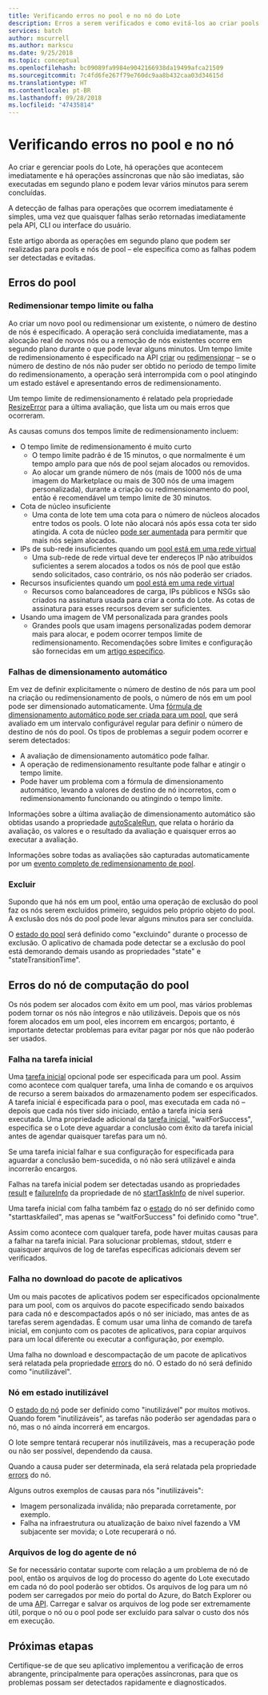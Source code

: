```yaml
---
title: Verificando erros no pool e no nó do Lote
description: Erros a serem verificados e como evitá-los ao criar pools e nós
services: batch
author: mscurrell
ms.author: markscu
ms.date: 9/25/2018
ms.topic: conceptual
ms.openlocfilehash: bc09089fa9984e9042166938da19499afca21509
ms.sourcegitcommit: 7c4fd6fe267f79e760dc9aa8b432caa03d34615d
ms.translationtype: HT
ms.contentlocale: pt-BR
ms.lasthandoff: 09/28/2018
ms.locfileid: "47435814"
---
```

# <a name="checking-for-pool-and-node-errors"></a>Verificando erros no pool e no nó

Ao criar e gerenciar pools do Lote, há operações que acontecem imediatamente e há operações assíncronas que não são imediatas, são executadas em segundo plano e podem levar vários minutos para serem concluídas.

A detecção de falhas para operações que ocorrem imediatamente é simples, uma vez que quaisquer falhas serão retornadas imediatamente pela API, CLI ou interface do usuário.

Este artigo aborda as operações em segundo plano que podem ser realizadas para pools e nós de pool – ele especifica como as falhas podem ser detectadas e evitadas.

## <a name="pool-errors"></a>Erros do pool

### <a name="resize-timeout-or-failure"></a>Redimensionar tempo limite ou falha

Ao criar um novo pool ou redimensionar um existente, o número de destino de nós é especificado.  A operação será concluída imediatamente, mas a alocação real de novos nós ou a remoção de nós existentes ocorre em segundo plano durante o que pode levar alguns minutos.  Um tempo limite de redimensionamento é especificado na API [criar](https://docs.microsoft.com/rest/api/batchservice/pool/add) ou [redimensionar](https://docs.microsoft.com/rest/api/batchservice/pool/resize) – se o número de destino de nós não puder ser obtido no período de tempo limite do redimensionamento, a operação será interrompida com o pool atingindo um estado estável e apresentando erros de redimensionamento.

Um tempo limite de redimensionamento é relatado pela propriedade [ResizeError](https://docs.microsoft.com/rest/api/batchservice/pool/get#resizeerror) para a última avaliação, que lista um ou mais erros que ocorreram.

As causas comuns dos tempos limite de redimensionamento incluem:
- O tempo limite de redimensionamento é muito curto
  - O tempo limite padrão é de 15 minutos, o que normalmente é um tempo amplo para que nós de pool sejam alocados ou removidos.
  - Ao alocar um grande número de nós (mais de 1000 nós de uma imagem do Marketplace ou mais de 300 nós de uma imagem personalizada), durante a criação ou redimensionamento do pool, então é recomendável um tempo limite de 30 minutos.
- Cota de núcleo insuficiente
  - Uma conta de lote tem uma cota para o número de núcleos alocados entre todos os pools.  O lote não alocará nós após essa cota ter sido atingida.  A cota de núcleo [pode ser aumentada](https://docs.microsoft.com/azure/batch/batch-quota-limit) para permitir que mais nós sejam alocados.
- IPs de sub-rede insuficientes quando um [pool está em uma rede virtual](https://docs.microsoft.com/azure/batch/batch-virtual-network)
  - Uma sub-rede de rede virtual deve ter endereços IP não atribuídos suficientes a serem alocados a todos os nós de pool que estão sendo solicitados, caso contrário, os nós não poderão ser criados.
- Recursos insuficientes quando um [pool está em uma rede virtual](https://docs.microsoft.com/azure/batch/batch-virtual-network)
  - Recursos como balanceadores de carga, IPs públicos e NSGs são criados na assinatura usada para criar a conta do Lote.  As cotas de assinatura para esses recursos devem ser suficientes.
- Usando uma imagem de VM personalizada para grandes pools
  - Grandes pools que usam imagens personalizadas podem demorar mais para alocar, e podem ocorrer tempos limite de redimensionamento.  Recomendações sobre limites e configuração são fornecidas em um [artigo específico](https://docs.microsoft.com/azure/batch/batch-custom-images). 

### <a name="auto-scale-failures"></a>Falhas de dimensionamento automático

Em vez de definir explicitamente o número de destino de nós para um pool na criação ou redimensionamento de pools, o número de nós em um pool pode ser dimensionado automaticamente.  Uma [fórmula de dimensionamento automático pode ser criada para um pool](https://docs.microsoft.com/azure/batch/batch-automatic-scaling), que será avaliado em um intervalo configurável regular para definir o número de destino de nós do pool.  Os tipos de problemas a seguir podem ocorrer e serem detectados:

- A avaliação de dimensionamento automático pode falhar.
- A operação de redimensionamento resultante pode falhar e atingir o tempo limite.
- Pode haver um problema com a fórmula de dimensionamento automático, levando a valores de destino de nó incorretos, com o redimensionamento funcionando ou atingindo o tempo limite.

Informações sobre a última avaliação de dimensionamento automático são obtidas usando a propriedade [autoScaleRun](https://docs.microsoft.com/rest/api/batchservice/pool/get#autoscalerun), que relata o horário da avaliação, os valores e o resultado da avaliação e quaisquer erros ao executar a avaliação.

Informações sobre todas as avaliações são capturadas automaticamente por um [evento completo de redimensionamento de pool](https://docs.microsoft.com/azure/batch/batch-pool-resize-complete-event).

### <a name="delete"></a>Excluir

Supondo que há nós em um pool, então uma operação de exclusão do pool faz os nós serem excluídos primeiro, seguidos pelo próprio objeto do pool.  A exclusão dos nós do pool pode levar alguns minutos para ser concluída.

O [estado do pool](https://docs.microsoft.com/rest/api/batchservice/pool/get#poolstate) será definido como "excluindo" durante o processo de exclusão.  O aplicativo de chamada pode detectar se a exclusão do pool está demorando demais usando as propriedades "state" e "stateTransitionTime".

## <a name="pool-compute-node-errors"></a>Erros do nó de computação do pool

Os nós podem ser alocados com êxito em um pool, mas vários problemas podem tornar os nós não íntegros e não utilizáveis.  Depois que os nós forem alocados em um pool, eles incorrem em encargos; portanto, é importante detectar problemas para evitar pagar por nós que não poderão ser usados.

### <a name="start-task-failure"></a>Falha na tarefa inicial

Uma [tarefa inicial](https://docs.microsoft.com/rest/api/batchservice/pool/add#starttask) opcional pode ser especificada para um pool.  Assim como acontece com qualquer tarefa, uma linha de comando e os arquivos de recurso a serem baixados do armazenamento podem ser especificados.  A tarefa inicial é especificada para o pool, mas executada em cada nó – depois que cada nós tiver sido iniciado, então a tarefa inicia será executada.  Uma propriedade adicional da [tarefa inicial](https://docs.microsoft.com/rest/api/batchservice/pool/add#starttask), "waitForSuccess", especifica se o Lote deve aguardar a conclusão com êxito da tarefa inicial antes de agendar quaisquer tarefas para um nó.

Se uma tarefa inicial falhar e sua configuração for especificada para aguardar a conclusão bem-sucedida, o nó não será utilizável e ainda incorrerão encargos.

Falhas na tarefa inicial podem ser detectadas usando as propriedades [result](https://docs.microsoft.com/rest/api/batchservice/computenode/get#taskexecutionresult) e [failureInfo](https://docs.microsoft.com/rest/api/batchservice/computenode/get#taskfailureinformation) da propriedade de nó [startTaskInfo](https://docs.microsoft.com/rest/api/batchservice/computenode/get#starttaskinformation) de nível superior.

Uma tarefa inicial com falha também faz o [estado](https://docs.microsoft.com/rest/api/batchservice/computenode/get#computenodestate) do nó ser definido como "starttaskfailed", mas apenas se "waitForSuccess" foi definido como "true".

Assim como acontece com qualquer tarefa, pode haver muitas causas para a falhar na tarefa inicial.  Para solucionar problemas, stdout, stderr e quaisquer arquivos de log de tarefas específicas adicionais devem ser verificados.

### <a name="application-package-download-failure"></a>Falha no download do pacote de aplicativos

Um ou mais pacotes de aplicativos podem ser especificados opcionalmente para um pool, com os arquivos do pacote especificado sendo baixados para cada nó e descompactados após o nó ser iniciado, mas antes de as tarefas serem agendadas.  É comum usar uma linha de comando de tarefa inicial, em conjunto com os pacotes de aplicativos, para copiar arquivos para um local diferente ou executar a configuração, por exemplo.

Uma falha no download e descompactação de um pacote de aplicativos será relatada pela propriedade [errors](https://docs.microsoft.com/rest/api/batchservice/computenode/get#computenodeerror) do nó.  O estado do nó será definido como "inutilizável".

### <a name="node-in-unusable-state"></a>Nó em estado inutilizável

O [estado do nó](https://docs.microsoft.com/rest/api/batchservice/computenode/get#computenodestate) pode ser definido como "inutilizável" por muitos motivos.  Quando forem "inutilizáveis", as tarefas não poderão ser agendadas para o nó, mas o nó ainda incorrerá em encargos.

O lote sempre tentará recuperar nós inutilizáveis, mas a recuperação pode ou não ser possível, dependendo da causa.

Quando a causa puder ser determinada, ela será relatada pela propriedade [errors](https://docs.microsoft.com/rest/api/batchservice/computenode/get#computenodeerror) do nó.

Alguns outros exemplos de causas para nós "inutilizáveis":

- Imagem personalizada inválida; não preparada corretamente, por exemplo.
- Falha na infraestrutura ou atualização de baixo nível fazendo a VM subjacente ser movida; o Lote recuperará o nó.

### <a name="node-agent-log-files"></a>Arquivos de log do agente de nó

Se for necessário contatar suporte com relação a um problema de nó de pool, então os arquivos de log do processo do agente do Lote executado em cada nó do pool poderão ser obtidos.  Os arquivos de log para um nó podem ser carregados por meio do portal do Azure, do Batch Explorer ou de uma [API](https://docs.microsoft.com/rest/api/batchservice/computenode/uploadbatchservicelogs).  Carregar e salvar os arquivos de log pode ser extremamente útil, porque o nó ou o pool pode ser excluído para salvar o custo dos nós em execução.

## <a name="next-steps"></a>Próximas etapas

Certifique-se de que seu aplicativo implementou a verificação de erros abrangente, principalmente para operações assíncronas, para que os problemas possam ser detectados rapidamente e diagnosticados.
